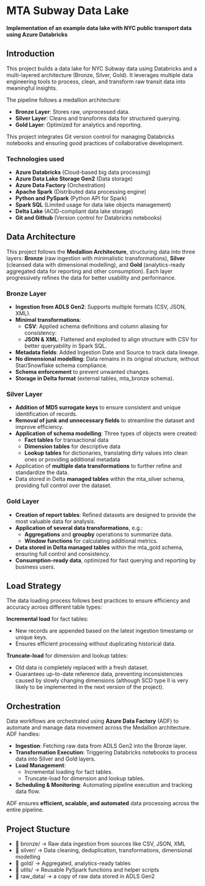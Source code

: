 # MTA Subway Data Lake
#### Implementation of an example data lake with NYC public transport data using Azure Databricks

## Introduction

This project builds a data lake for NYC Subway data using Databricks and a multi-layered architecture (Bronze, Silver, Gold). It leverages multiple data engineering tools to process, clean, and transform raw transit data into meaningful insights.

The pipeline follows a medallion architecture:

- **Bronze Layer**: Stores raw, unprocessed data.
- **Silver Layer**: Cleans and transforms data for structured querying.
- **Gold Layer**: Optimized for analytics and reporting.

This project integrates Git version control for managing Databricks notebooks and ensuring good practices of collaborative development.

### Technologies used

- **Azure Databricks** (Cloud-based big data processing)
- **Azure Data Lake Storage Gen2** (Data storage)
- **Azure Data Factory** (Orchestration)
- **Apache Spark** (Distributed data processing engine)
- **Python and PySpark** (Python API for Spark)
- **Spark SQL** (Limited usage for data lake objects management)
- **Delta Lake** (ACID-compliant data lake storage)
- **Git and Github** (Version control for Databricks notebooks)

## Data Architecture

This project follows the **Medallion Architecture**, structuring data into three layers: **Bronze** (raw ingestion with minimalistic transformations), **Silver** (cleansed data with dimensional modelling), and **Gold** (analytics-ready aggregated data for reporting and other consumption). Each layer progressively refines the data for better usability and performance.

### Bronze Layer
- **Ingestion from ADLS Gen2**: Supports multiple formats (CSV, JSON, XML).
- **Minimal transformations**:
  - **CSV**: Applied schema definitions and column aliasing for consistency:
  - **JSON & XML**: Flattened and exploded to align structure with CSV for better queryability in Spark SQL.
- **Metadata fields**: Added Ingestion Date and Source to track data lineage.
- **No dimensional modelling**: Data remains in its original structure, without Star/Snowflake schema compliance.
- **Schema enforcement** to prevent unwanted changes.
- **Storage in Delta format** (external tables, mta_bronze schema).

### Silver Layer
- **Addition of MD5 surrogate keys** to ensure consistent and unique identification of records.
- **Removal of junk and unnecessary fields** to streamline the dataset and improve efficiency.
- **Application of schema modelling**: Three types of objects were created:
  - **Fact tables** for transactional data
  - **Dimension tables** for descriptive data
  - **Lookup tables** for dictionaries, translating dirty values into clean ones or providing additional metadata
- Application of **multiple data transformations** to further refine and standardize the data.
- Data stored in Delta **managed tables** within the mta_silver schema, providing full control over the dataset.

### Gold Layer
- **Creation of report tables**: Refined datasets are designed to provide the most valuable data for analysis.
- **Application of several data transformations**, e.g.:
  - **Aggregations** and **groupby** operations to summarize data.
  - **Window functions** for calculating additional metrics.
- **Data stored in Delta managed tables** within the mta_gold schema, ensuring full control and consistency.
- **Consumption-ready data**, optimized for fast querying and reporting by business users.

## Load Strategy

The data loading process follows best practices to ensure efficiency and accuracy across different table types:

**Incremental load** for fact tables:

- New records are appended based on the latest ingestion timestamp or unique keys.
- Ensures efficient processing without duplicating historical data.

**Truncate-load** for dimension and lookup tables:
- Old data is completely replaced with a fresh dataset.
- Guarantees up-to-date reference data, preventing inconsistencies caused by slowly changing dimensions (although SCD type II is very likely to be implemented in the next version of the project).

## Orchestration

Data workflows are orchestrated using **Azure Data Factory** (ADF) to automate and manage data movement across the Medallion architecture. ADF handles:
- **Ingestion**: Fetching raw data from ADLS Gen2 into the Bronze layer.
- **Transformation Execution**: Triggering Databricks notebooks to process data into Silver and Gold layers.
- **Load Management**:
  - Incremental loading for fact tables.
  - Truncate-load for dimension and lookup tables.
- **Scheduling & Monitoring**: Automating pipeline execution and tracking data flow.

ADF ensures **efficient, scalable, and automated** data processing across the entire pipeline.

## Project Stucture
- 📂 bronze/ → Raw data ingestion from sources like CSV, JSON, XML
- 📂 silver/ → Data cleaning, deduplication, transformations, dimensional modelling
- 📂 gold/ → Aggregated, analytics-ready tables
- 📂 utils/ → Reusable PySpark functions and helper scripts
- 📂 raw_data/ → a copy of raw data stored in ADLS Gen2
